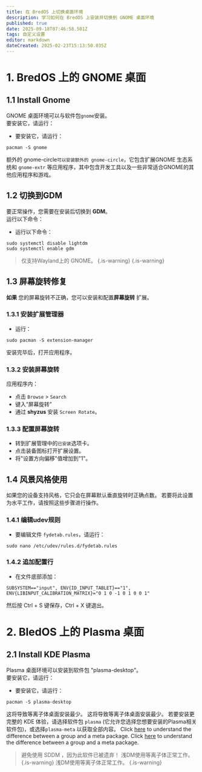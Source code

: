 ```yaml
---
title: 在 BredOS 上切换桌面环境
description: 学习如何在 BredOS 上安装并切换到 GNOME 桌面环境
published: true
date: 2025-09-18T07:46:58.501Z
tags: 自定义设置
editor: markdown
dateCreated: 2025-02-23T15:13:50.035Z
---
```


# 1. BredOS 上的 GNOME 桌面

## 1.1 Install Gnome

GNOME 桌面环境可以与软件包`gnome`安装。\
要安装它，请运行：

- 要安装它，请运行：

```
pacman -S gnome
```

额外的 gnome-circle`可以安装额外的 gnome-circle`，它包含扩展GNOME 生态系统和 `gnome-extr` 等应用程序，其中包含开发工具以及一些非常适合GNOME的其他应用程序和游戏。

## 1.2 切换到GDM

要正常操作，您需要在安装后切换到 **GDM**。\
运行以下命令：

- 运行以下命令：

```
sudo systemctl disable lightdm
sudo systemctl enable gdm
```

> 仅支持Wayland上的 GNOME。
> {.is-warning}
> {.is-warning}

## 1.3 屏幕旋转修复

**如果** 您的屏幕旋转不正确，您可以安装和配置**屏幕旋转** 扩展。

### 1.3.1 安装扩展管理器

- 运行：

```
sudo pacman -S extension-manager
```

安装完毕后，打开应用程序。

### 1.3.2 安装屏幕旋转

应用程序内：

- 点击 `Browse` > `Search`
- 键入“屏幕旋转”
- 通过 **shyzus** 安装 `Screen Rotate`。

### 1.3.3 配置屏幕旋转

- 转到扩展管理中的`已安装`选项卡。
- 点击装备图标打开扩展设置。
- 将"设置方向偏移"值增加到"1"。

## 1.4 风景风格使用

如果您的设备支持风格，它只会在屏幕默认垂直旋转时正确点数。
若要将此设置为水平工作，请按照这些步骤进行操作。

### 1.4.1 编辑udev规则

- 要编辑文件 `fydetab.rules`，请运行：

```
sudo nano /etc/udev/rules.d/fydetab.rules
```

### 1.4.2 追加配置行

- 在文件底部添加：

```
SUBSYSTEM=="input", ENV{ID_INPUT_TABLET}=="1", ENV{LIBINPUT_CALIBRATION_MATRIX}="0 1 0 -1 0 1 0 0 1"
```

然后按 Ctrl + S 键保存，Ctrl + X 键退出。

# 2. BledOS 上的 Plasma 桌面

## 2.1 Install KDE Plasma

Plasma 桌面环境可以安装到软件包 "plasma-desktop"。\
要安装它，请运行：

- 要安装它，请运行：

```
pacman -S plasma-desktop
```

这将导致等离子体桌面安装最少。 这将导致等离子体桌面安装最少。 若要安装更完整的 KDE 体验，请选择软件包 `plasma` (它允许您选择您想要安装的Plasma相关软件包)，或选择`plasma-meta` 以获取全部内容。 Click [here](https://wiki.archlinux.org/title/Meta_package_and_package_group) to understand the difference between a group and a meta package.
Click [here](https://wiki.archlinux.org/title/Meta_package_and_package_group) to understand the difference between a group and a meta package.

> 避免使用 SDDM ，因为此软件已被遗弃！ 浅DM使用等离子体正常工作。
> {.is-warning} 浅DM使用等离子体正常工作。
> {.is-warning}
